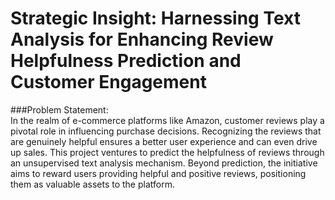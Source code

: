# Strategic Insight: Harnessing Text Analysis for Enhancing Review Helpfulness Prediction and Customer Engagement  
###Problem Statement:  
In the realm of e-commerce platforms like Amazon, customer reviews play a pivotal role in influencing purchase decisions. Recognizing the reviews that are genuinely helpful ensures a better user experience and can even drive up sales. This project ventures to predict the helpfulness of reviews through an unsupervised text analysis mechanism. Beyond prediction, the initiative aims to reward users providing helpful and positive reviews, positioning them as valuable assets to the platform.
